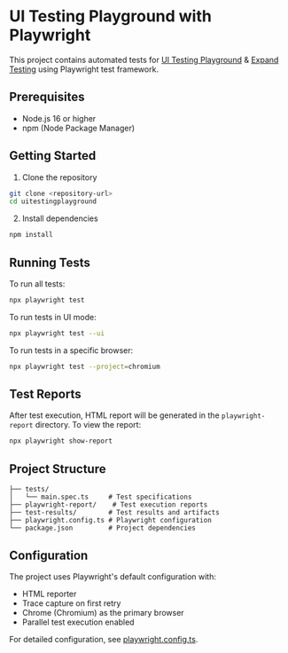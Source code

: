 # UI Testing Playground with Playwright

This project contains automated tests for [UI Testing Playground](http://uitestingplayground.com/) & [Expand Testing](https://practice.expandtesting.com/login) using Playwright test framework.

## Prerequisites

- Node.js 16 or higher
- npm (Node Package Manager)

## Getting Started

1. Clone the repository
```sh
git clone <repository-url>
cd uitestingplayground
```

2. Install dependencies
```sh
npm install
```

## Running Tests

To run all tests:
```sh
npx playwright test
```

To run tests in UI mode:
```sh
npx playwright test --ui
```

To run tests in a specific browser:
```sh
npx playwright test --project=chromium
```

## Test Reports

After test execution, HTML report will be generated in the `playwright-report` directory. To view the report:
```sh
npx playwright show-report
```

## Project Structure

```
├── tests/
│   └── main.spec.ts     # Test specifications
├── playwright-report/    # Test execution reports
├── test-results/        # Test results and artifacts
├── playwright.config.ts # Playwright configuration
└── package.json         # Project dependencies
```

## Configuration

The project uses Playwright's default configuration with:
- HTML reporter
- Trace capture on first retry
- Chrome (Chromium) as the primary browser
- Parallel test execution enabled

For detailed configuration, see [playwright.config.ts](playwright.config.ts).
